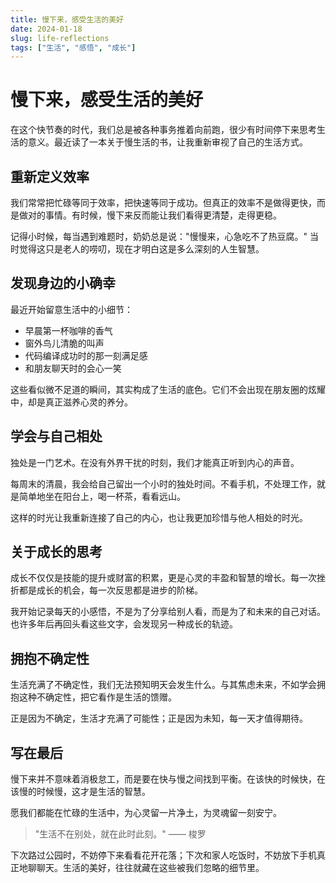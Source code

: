 ```yaml
---
title: 慢下来，感受生活的美好
date: 2024-01-18
slug: life-reflections
tags: ["生活", "感悟", "成长"]
---
```


# 慢下来，感受生活的美好

在这个快节奏的时代，我们总是被各种事务推着向前跑，很少有时间停下来思考生活的意义。最近读了一本关于慢生活的书，让我重新审视了自己的生活方式。

## 重新定义效率

我们常常把忙碌等同于效率，把快速等同于成功。但真正的效率不是做得更快，而是做对的事情。有时候，慢下来反而能让我们看得更清楚，走得更稳。

记得小时候，每当遇到难题时，奶奶总是说："慢慢来，心急吃不了热豆腐。" 当时觉得这只是老人的唠叨，现在才明白这是多么深刻的人生智慧。

## 发现身边的小确幸

最近开始留意生活中的小细节：

- 早晨第一杯咖啡的香气
- 窗外鸟儿清脆的叫声
- 代码编译成功时的那一刻满足感
- 和朋友聊天时的会心一笑

这些看似微不足道的瞬间，其实构成了生活的底色。它们不会出现在朋友圈的炫耀中，却是真正滋养心灵的养分。

## 学会与自己相处

独处是一门艺术。在没有外界干扰的时刻，我们才能真正听到内心的声音。

每周末的清晨，我会给自己留出一个小时的独处时间。不看手机，不处理工作，就是简单地坐在阳台上，喝一杯茶，看看远山。

这样的时光让我重新连接了自己的内心，也让我更加珍惜与他人相处的时光。

## 关于成长的思考

成长不仅仅是技能的提升或财富的积累，更是心灵的丰盈和智慧的增长。每一次挫折都是成长的机会，每一次反思都是进步的阶梯。

我开始记录每天的小感悟，不是为了分享给别人看，而是为了和未来的自己对话。也许多年后再回头看这些文字，会发现另一种成长的轨迹。

## 拥抱不确定性

生活充满了不确定性，我们无法预知明天会发生什么。与其焦虑未来，不如学会拥抱这种不确定性，把它看作是生活的馈赠。

正是因为不确定，生活才充满了可能性；正是因为未知，每一天才值得期待。

## 写在最后

慢下来并不意味着消极怠工，而是要在快与慢之间找到平衡。在该快的时候快，在该慢的时候慢，这才是生活的智慧。

愿我们都能在忙碌的生活中，为心灵留一片净土，为灵魂留一刻安宁。

> "生活不在别处，就在此时此刻。" —— 梭罗

下次路过公园时，不妨停下来看看花开花落；下次和家人吃饭时，不妨放下手机真正地聊聊天。生活的美好，往往就藏在这些被我们忽略的细节里。